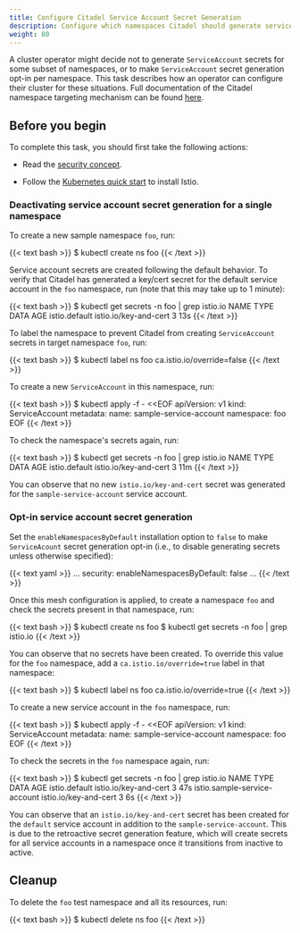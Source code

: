 ```yaml
---
title: Configure Citadel Service Account Secret Generation
description: Configure which namespaces Citadel should generate service account secrets for.
weight: 80
---
```


A cluster operator might decide not to generate `ServiceAccount` secrets for some subset of namespaces, or to make `ServiceAccount` secret generation opt-in per namespace. This task describes how an operator can configure their cluster for these situations. Full documentation of the Citadel namespace targeting mechanism can be found [here](/docs/concepts/security/#how-citadel-determines-whether-to-create-service-account-secrets).

## Before you begin

To complete this task, you should first take the following actions:

* Read the [security concept](/docs/concepts/security/#how-citadel-determines-whether-to-create-service-account-secrets).

* Follow the [Kubernetes quick start](/docs/setup/install/kubernetes/) to install Istio.

### Deactivating service account secret generation for a single namespace

To create a new sample namespace `foo`, run:

{{< text bash >}}
$ kubectl create ns foo
{{< /text >}}

Service account secrets are created following the default behavior. To verify that Citadel has generated a key/cert secret for the default service account in the `foo` namespace, run (note that this may take up to 1 minute):

{{< text bash >}}
$ kubectl get secrets -n foo | grep istio.io
NAME                    TYPE                           DATA      AGE
istio.default           istio.io/key-and-cert          3         13s
{{< /text >}}

To label the namespace to prevent Citadel from creating `ServiceAccount` secrets in target namespace `foo`, run:

{{< text bash >}}
$ kubectl label ns foo ca.istio.io/override=false
{{< /text >}}

To create a new `ServiceAccount` in this namespace, run:

{{< text bash >}}
$ kubectl apply -f - <<EOF
apiVersion: v1
kind: ServiceAccount
metadata:
  name: sample-service-account
  namespace: foo
EOF
{{< /text >}}

To check the namespace's secrets again, run:

{{< text bash >}}
$ kubectl get secrets -n foo | grep istio.io
NAME                    TYPE                           DATA      AGE
istio.default           istio.io/key-and-cert          3         11m
{{< /text >}}

You can observe that no new `istio.io/key-and-cert` secret was generated for the `sample-service-account` service account.

### Opt-in service account secret generation

Set the `enableNamespacesByDefault` installation option to `false` to make `ServiceAcount` secret generation opt-in (i.e., to disable generating secrets unless otherwise specified):

{{< text yaml >}}
...
security:
    enableNamespacesByDefault: false
...
{{< /text >}}

Once this mesh configuration is applied, to create a namespace `foo` and check the secrets present in that namespace, run:

{{< text bash >}}
$ kubectl create ns foo
$ kubectl get secrets -n foo | grep istio.io
{{< /text >}}

You can observe that no secrets have been created. To override this value for the `foo` namespace, add a `ca.istio.io/override=true` label in that namespace:

{{< text bash >}}
$ kubectl label ns foo ca.istio.io/override=true
{{< /text >}}

To create a new service account in the `foo` namespace, run:

{{< text bash >}}
$ kubectl apply -f - <<EOF
apiVersion: v1
kind: ServiceAccount
metadata:
  name: sample-service-account
  namespace: foo
EOF
{{< /text >}}

To check the secrets in the `foo` namespace again, run:

{{< text bash >}}
$ kubectl get secrets -n foo | grep istio.io
NAME                                 TYPE                                  DATA   AGE
istio.default                        istio.io/key-and-cert                 3      47s
istio.sample-service-account         istio.io/key-and-cert                 3      6s
{{< /text >}}

You can observe that an `istio.io/key-and-cert` secret has been created for the `default` service account in addition to the `sample-service-account`. This is due to the retroactive secret generation feature, which will create secrets for all service accounts in a namespace once it transitions from inactive to active.

## Cleanup

To delete the `foo` test namespace and all its resources, run:

{{< text bash >}}
$ kubectl delete ns foo
{{< /text >}}